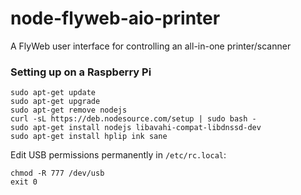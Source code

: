 # node-flyweb-aio-printer

A FlyWeb user interface for controlling an all-in-one printer/scanner

### Setting up on a Raspberry Pi

```
sudo apt-get update
sudo apt-get upgrade
sudo apt-get remove nodejs
curl -sL https://deb.nodesource.com/setup | sudo bash -
sudo apt-get install nodejs libavahi-compat-libdnssd-dev
sudo apt-get install hplip ink sane
```

Edit USB permissions permanently in `/etc/rc.local`:

```
chmod -R 777 /dev/usb
exit 0
```
